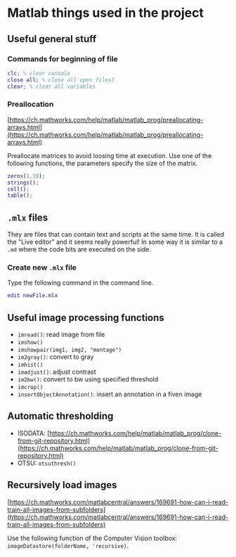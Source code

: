 # Matlab things used in the project

## Useful general stuff

### Commands for beginning of file

```m
clc; % clear console
close all; % close all open files?
clear; % clear all variables
```

### Preallocation

[https://ch.mathworks.com/help/matlab/matlab_prog/preallocating-arrays.html](https://ch.mathworks.com/help/matlab/matlab_prog/preallocating-arrays.html)

Preallocate matrices to avoid loosing time at execution. Use one of the following functions, the parameters specify the size of the matrix.

```m
zeros(1,10);
strings();
cell();
table();
```

## `.mlx` files

They are files that can contain text and scripts at the same time. It is called the "Live editor" and it seems really powerful! In some way it is similar to a `.md` where the code bits are executed on the side.

### Create new `.mlx` file

Type the following command in the command line.

```m
edit newFile.mlx
```

## Useful image processing functions

- `imread()`: read image from file
- `imshow()`
- `imshowpair(img1, img2, "montage")`
- `im2gray()`: convert to gray
- `imhist()`
- `imadjust()`: adjust contrast
- `im2bw()`: convert to bw using specified threshold
- `imcrop()`
- `insertObjectAnnotation()`: insert an annotation in a fiven image

## Automatic thresholding

- ISODATA: [https://ch.mathworks.com/help/matlab/matlab_prog/clone-from-git-repository.html](https://ch.mathworks.com/help/matlab/matlab_prog/clone-from-git-repository.html)
- OTSU: `otsuthresh()`

## Recursively load images

[https://ch.mathworks.com/matlabcentral/answers/169691-how-can-i-read-train-all-images-from-subfolders](https://ch.mathworks.com/matlabcentral/answers/169691-how-can-i-read-train-all-images-from-subfolders)

Use the following function of the Computer Vision toolbox: `imageDatastore(folderName, 'recursive)`.
